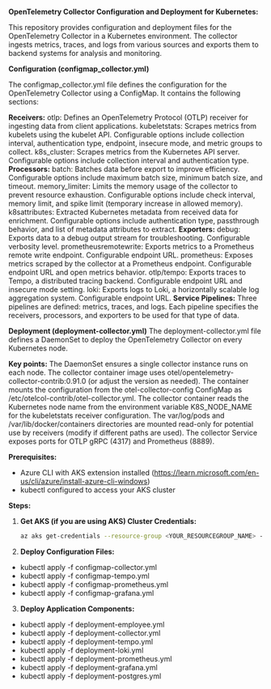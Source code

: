 **OpenTelemetry Collector Configuration and Deployment for Kubernetes:**

This repository provides configuration and deployment files for the OpenTelemetry Collector in a Kubernetes environment. The collector ingests metrics, traces, and logs from various sources and exports them to backend systems for analysis and monitoring.

**Configuration (configmap_collector.yml)**

The configmap_collector.yml file defines the configuration for the OpenTelemetry Collector using a ConfigMap. It contains the following sections:

**Receivers:**
otlp: Defines an OpenTelemetry Protocol (OTLP) receiver for ingesting data from client applications.
kubeletstats: Scrapes metrics from kubelets using the kubelet API. Configurable options include collection interval, authentication type, endpoint, insecure mode, and metric groups to collect.
k8s_cluster: Scrapes metrics from the Kubernetes API server. Configurable options include collection interval and authentication type.
**Processors:**
batch: Batches data before export to improve efficiency. Configurable options include maximum batch size, minimum batch size, and timeout.
memory_limiter: Limits the memory usage of the collector to prevent resource exhaustion. Configurable options include check interval, memory limit, and spike limit (temporary increase in allowed memory).
k8sattributes: Extracted Kubernetes metadata from received data for enrichment. Configurable options include authentication type, passthrough behavior, and list of metadata attributes to extract.
**Exporters:**
debug: Exports data to a debug output stream for troubleshooting. Configurable verbosity level.
prometheusremotewrite: Exports metrics to a Prometheus remote write endpoint. Configurable endpoint URL.
prometheus: Exposes metrics scraped by the collector at a Prometheus endpoint. Configurable endpoint URL and open metrics behavior.
otlp/tempo: Exports traces to Tempo, a distributed tracing backend. Configurable endpoint URL and insecure mode setting.
loki: Exports logs to Loki, a horizontally scalable log aggregation system. Configurable endpoint URL.
**Service Pipelines:**
Three pipelines are defined: metrics, traces, and logs. Each pipeline specifies the receivers, processors, and exporters to be used for that type of data.

**Deployment (deployment-collector.yml)**
The deployment-collector.yml file defines a DaemonSet to deploy the OpenTelemetry Collector on every Kubernetes node.

**Key points:**
The DaemonSet ensures a single collector instance runs on each node.
The collector container image uses otel/opentelemetry-collector-contrib:0.91.0 (or adjust the version as needed).
The container mounts the configuration from the otel-collector-config ConfigMap as /etc/otelcol-contrib/otel-collector.yml.
The collector container reads the Kubernetes node name from the environment variable K8S_NODE_NAME for the kubeletstats receiver configuration.
The var/log/pods and /var/lib/docker/containers directories are mounted read-only for potential use by receivers (modify if different paths are used).
The collector Service exposes ports for OTLP gRPC (4317) and Prometheus (8889).

**Prerequisites:**

* Azure CLI with AKS extension installed (https://learn.microsoft.com/en-us/cli/azure/install-azure-cli-windows)
* kubectl configured to access your AKS cluster

**Steps:**

1. **Get AKS (if you are using AKS) Cluster Credentials:**

   ```bash
   az aks get-credentials --resource-group <YOUR_RESOURCEGROUP_NAME> --name <YOUR_CLUSTER_NAME> --overwrite

2. **Deploy Configuration Files:**
* kubectl apply -f configmap-collector.yml
* kubectl apply -f configmap-tempo.yml
* kubectl apply -f configmap-prometheus.yml
* kubectl apply -f configmap-grafana.yml


3. **Deploy Application Components:**
* kubectl apply -f deployment-employee.yml
* kubectl apply -f deployment-collector.yml
* kubectl apply -f deployment-tempo.yml
* kubectl apply -f deployment-loki.yml
* kubectl apply -f deployment-prometheus.yml
* kubectl apply -f deployment-grafana.yml
* kubectl apply -f deployment-postgres.yml
